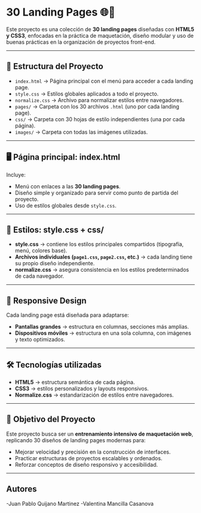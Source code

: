 # 30 Landing Pages 🌐🎨

Este proyecto es una colección de **30 landing pages** diseñadas con **HTML5 y CSS3**, enfocadas en la práctica de maquetación, diseño modular y uso de buenas prácticas en la organización de proyectos front-end.  

---

## 📂 Estructura del Proyecto

- `index.html` → Página principal con el menú para acceder a cada landing page.  
- `style.css` → Estilos globales aplicados a todo el proyecto.  
- `normalize.css` → Archivo para normalizar estilos entre navegadores.  
- `pages/` → Carpeta con los 30 archivos `.html` (uno por cada landing page).  
- `css/` → Carpeta con 30 hojas de estilo independientes (una por cada página).  
- `images/` → Carpeta con todas las imágenes utilizadas.  

---

## 🖥️ Página principal: index.html

Incluye:
- Menú con enlaces a las **30 landing pages**.  
- Diseño simple y organizado para servir como punto de partida del proyecto.  
- Uso de estilos globales desde `style.css`.  

---

## 🎨 Estilos: style.css + css/

- **style.css** → contiene los estilos principales compartidos (tipografía, menú, colores base).  
- **Archivos individuales (`page1.css`, `page2.css`, etc.)** → cada landing tiene su propio diseño independiente.  
- **normalize.css** → asegura consistencia en los estilos predeterminados de cada navegador.  

---

## 📱 Responsive Design

Cada landing page está diseñada para adaptarse:  
- **Pantallas grandes** → estructura en columnas, secciones más amplias.  
- **Dispositivos móviles** → estructura en una sola columna, con imágenes y texto optimizados.  

---

## 🛠️ Tecnologías utilizadas

- **HTML5** → estructura semántica de cada página.  
- **CSS3** → estilos personalizados y layouts responsivos.  
- **Normalize.css** → estandarización de estilos entre navegadores.  

---

## 🚀 Objetivo del Proyecto

Este proyecto busca ser un **entrenamiento intensivo de maquetación web**, replicando 30 diseños de landing pages modernas para:  
- Mejorar velocidad y precisión en la construcción de interfaces.  
- Practicar estructuras de proyectos escalables y ordenados.  
- Reforzar conceptos de diseño responsivo y accesibilidad.  

---


## Autores
-Juan Pablo Quijano Martinez
-Valentina Mancilla Casanova